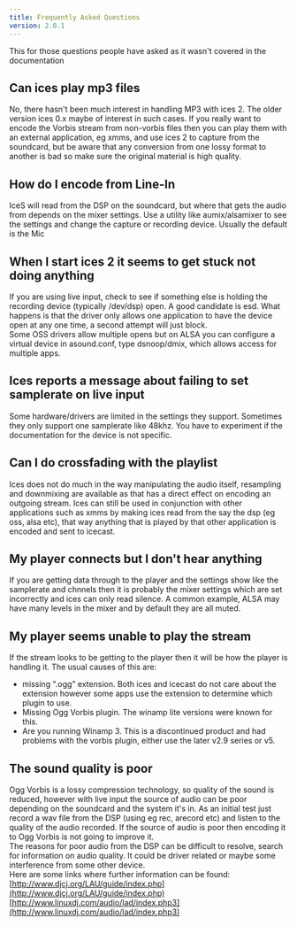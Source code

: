 ```yaml
---
title: Frequently Asked Questions
version: 2.0.1
---
```


<article markdown="1">
This for those questions people have asked as it wasn't covered in the documentation

## Can ices play mp3 files
No, there hasn't been much interest in handling MP3 with ices 2. The older version ices 0.x maybe of interest in such cases. If you really want to encode the Vorbis stream from non-vorbis files then you can play them with an external application, eg xmms, and use ices 2 to capture from the soundcard, but be aware that any conversion from one lossy format to another is bad so make sure the original material is high quality.

## How do I encode from Line-In
IceS will read from the DSP on the soundcard, but where that gets the audio from depends on the mixer settings. Use a utility like aumix/alsamixer to see the settings and change the capture or recording device. Usually the default is the Mic

## When I start ices 2 it seems to get stuck not doing anything
If you are using live input, check to see if something else is holding the recording device (typically /dev/dsp) open. A good candidate is esd. What happens is that the driver only allows one application to have the device open at any one time, a second attempt will just block.  
Some OSS drivers allow multiple opens but on ALSA you can configure a virtual device in asound.conf, type dsnoop/dmix, which allows access for multiple apps.

## Ices reports a message about failing to set samplerate on live input
Some hardware/drivers are limited in the settings they support. Sometimes they only support one samplerate like 48khz. You have to experiment if the documentation for the device is not specific.

## Can I do crossfading with the playlist
Ices does not do much in the way manipulating the audio itself, resampling and downmixing are available as that has a direct effect on encoding an outgoing stream. Ices can still be used in conjunction with other applications such as xmms by making ices read from the say the dsp (eg oss, alsa etc), that way anything that is played by that other application is encoded and sent to icecast.

## My player connects but I don't hear anything
If you are getting data through to the player and the settings show like the samplerate and chnnels then it is probably the mixer settings which are set incorrectly and ices can only read silence. A common example, ALSA may have many levels in the mixer and by default they are all muted.

## My player seems unable to play the stream
If the stream looks to be getting to the player then it will be how the player is handling it. The usual causes of this are: 

-	missing ".ogg" extension. Both ices and icecast do not care about the extension however some apps use the extension to determine which plugin to use.
-	Missing Ogg Vorbis plugin. The winamp lite versions were known for this.
-	Are you running Winamp 3. This is a discontinued product and had problems with the vorbis plugin, either use the later v2.9 series or v5.

## The sound quality is poor
Ogg Vorbis is a lossy compression technology, so quality of the sound is reduced, however with live input the source of audio can be poor depending on the soundcard and the system it's in. As an initial test just record a wav file from the DSP (using eg rec, arecord etc) and listen to the quality of the audio recorded. If the source of audio is poor then encoding it to Ogg Vorbis is not going to improve it.  
The reasons for poor audio from the DSP can be difficult to resolve, search for information on audio quality. It could be driver related or maybe some interference from some other device.  
Here are some links where further information can be found:  
[http://www.djcj.org/LAU/guide/index.php](http://www.djcj.org/LAU/guide/index.php)  
[http://www.linuxdj.com/audio/lad/index.php3](http://www.linuxdj.com/audio/lad/index.php3)  

</article>